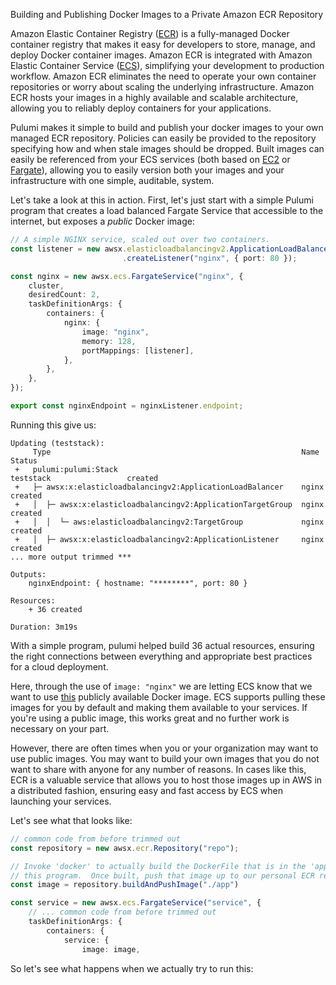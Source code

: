 Building and Publishing Docker Images to a Private Amazon ECR Repository

Amazon Elastic Container Registry ([ECR](https://aws.amazon.com/ecr/)) is a fully-managed Docker container registry that makes it easy for developers to store, manage, and deploy Docker container images. Amazon ECR is integrated with Amazon Elastic Container Service ([ECS](https://aws.amazon.com/ecs/)), simplifying your development to production workflow. Amazon ECR eliminates the need to operate your own container repositories or worry about scaling the underlying infrastructure. Amazon ECR hosts your images in a highly available and scalable architecture, allowing you to reliably deploy containers for your applications.

Pulumi makes it simple to build and publish your docker images to your own managed ECR repository.  Policies can easily be provided to the repository specifying how and when stale images should be dropped.  Built images can easily be referenced from your ECS services (both based on [EC2](https://aws.amazon.com/ec2/) or [Fargate](https://aws.amazon.com/fargate/)), allowing you to easily version both your images and your infrastructure with one simple, auditable, system.

Let's take a look at this in action.  First, let's just start with a simple Pulumi program that creates a load balanced Fargate Service that accessible to the internet, but exposes a *public* Docker image:

```ts
// A simple NGINX service, scaled out over two containers.
const listener = new awsx.elasticloadbalancingv2.ApplicationLoadBalancer("nginx")
                         .createListener("nginx", { port: 80 });

const nginx = new awsx.ecs.FargateService("nginx", {
    cluster,
    desiredCount: 2,
    taskDefinitionArgs: {
        containers: {
            nginx: {
                image: "nginx",
                memory: 128,
                portMappings: [listener],
            },
        },
    },
});

export const nginxEndpoint = nginxListener.endpoint;
```

Running this give us:

```
Updating (teststack):
     Type                                                        Name                      Status
 +   pulumi:pulumi:Stack                                         teststack                 created
 +   ├─ awsx:x:elasticloadbalancingv2:ApplicationLoadBalancer    nginx                     created
 +   │  ├─ awsx:x:elasticloadbalancingv2:ApplicationTargetGroup  nginx                     created
 +   │  │  └─ aws:elasticloadbalancingv2:TargetGroup             nginx                     created
 +   │  ├─ awsx:x:elasticloadbalancingv2:ApplicationListener     nginx                     created
... more output trimmed ***

Outputs:
    nginxEndpoint: { hostname: "********", port: 80 }

Resources:
    + 36 created

Duration: 3m19s
```

With a simple program, pulumi helped build 36 actual resources, ensuring the right connections between everything and appropriate best practices for a cloud deployment.

Here, through the use of `image: "nginx"` we are letting ECS know that we want to use [this](https://hub.docker.com/_/nginx/) publicly available Docker image.  ECS supports pulling these images for you by default and making them available to your services.   If you're using a public image, this works great and no further work is necessary on your part.

However, there are often times when you or your organization may want to use public images.  You may want to build your own images that you do not want to share with anyone for any number of reasons.  In cases like this, ECR is a valuable service that allows you to host those images up in AWS in a distributed fashion, ensuring easy and fast access by ECS when launching your services.

Let's see what that looks like:

```ts
// common code from before trimmed out
const repository = new awsx.ecr.Repository("repo");

// Invoke 'docker' to actually build the DockerFile that is in the 'app' folder relative to
// this program.  Once built, push that image up to our personal ECR repo.
const image = repository.buildAndPushImage("./app")

const service = new awsx.ecs.FargateService("service", {
    // ... common code from before trimmed out
    taskDefinitionArgs: {
        containers: {
            service: {
                image: image,
```

So let's see what happens when we actually try to run this:

